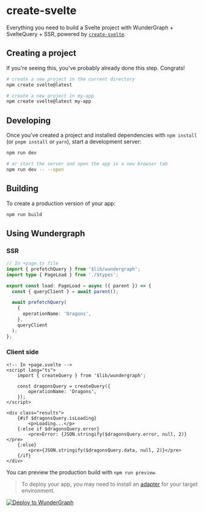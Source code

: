 # create-svelte

Everything you need to build a Svelte project with WunderGraph + SvelteQuery + SSR, powered by [`create-svelte`](https://github.com/sveltejs/kit/tree/master/packages/create-svelte).

## Creating a project

If you're seeing this, you've probably already done this step. Congrats!

```bash
# create a new project in the current directory
npm create svelte@latest

# create a new project in my-app
npm create svelte@latest my-app
```

## Developing

Once you've created a project and installed dependencies with `npm install` (or `pnpm install` or `yarn`), start a development server:

```bash
npm run dev

# or start the server and open the app in a new browser tab
npm run dev -- --open
```

## Building

To create a production version of your app:

```bash
npm run build
```

## Using Wundergraph

### SSR

```ts
// In +page.ts file
import { prefetchQuery } from '$lib/wundergraph';
import type { PageLoad } from './$types';

export const load: PageLoad = async ({ parent }) => {
  const { queryClient } = await parent();

  await prefetchQuery(
    {
      operationName: 'Dragons',
    },
    queryClient
  );
};
```

### Client side

```svelte
<!-- In +page.svelte -->
<script lang="ts">
	import { createQuery } from '$lib/wundergraph';

	const dragonsQuery = createQuery({
		operationName: 'Dragons',
	});
</script>

<div class="results">
	{#if $dragonsQuery.isLoading}
		<p>Loading...</p>
	{:else if $dragonsQuery.error}
		<pre>Error: {JSON.stringify($dragonsQuery.error, null, 2)}</pre>
	{:else}
		<pre>{JSON.stringify($dragonsQuery.data, null, 2)}</pre>
	{/if}
</div>
```

You can preview the production build with `npm run preview`.

> To deploy your app, you may need to install an [adapter](https://kit.svelte.dev/docs/adapters) for your target environment.

[![Deploy to WunderGraph](https://wundergraph.com/button)](https://cloud.wundergraph.com/new/clone?templateName=sveltekit)
